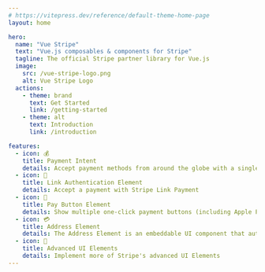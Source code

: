 ```yaml
---
# https://vitepress.dev/reference/default-theme-home-page
layout: home

hero:
  name: "Vue Stripe"
  text: "Vue.js composables & components for Stripe"
  tagline: The official Stripe partner library for Vue.js
  image:
    src: /vue-stripe-logo.png
    alt: Vue Stripe Logo
  actions:
    - theme: brand
      text: Get Started
      link: /getting-started
    - theme: alt
      text: Introduction
      link: /introduction

features:
  - icon: 💰
    title: Payment Intent
    details: Accept payment methods from around the globe with a single secure, embeddable UI component
  - icon: 🔗
    title: Link Authentication Element
    details: Accept a payment with Stripe Link Payment
  - icon: 💸
    title: Pay Button Element
    details: Show multiple one-click payment buttons (including Apple Pay and Google Pay) to your customers at the same time
  - icon: 💳
    title: Address Element
    details: The Address Element is an embeddable UI component that autofills your customers’ billing and shipping addresses quickly and accurately
  - icon: 🧱
    title: Advanced UI Elements
    details: Implement more of Stripe's advanced UI Elements
---
```


<!-- <style>
:root {
  --vp-home-hero-name-color: transparent;
  --vp-home-hero-name-background: -webkit-linear-gradient(120deg, #bd34fe 30%, #41d1ff);

  --vp-home-hero-image-background-image: linear-gradient(-45deg, #bd34fe 50%, #47caff 50%);
  --vp-home-hero-image-filter: blur(44px);
}

@media (min-width: 640px) {
  :root {
    --vp-home-hero-image-filter: blur(56px);
  }
}

@media (min-width: 960px) {
  :root {
    --vp-home-hero-image-filter: blur(68px);
  }
}
</style> -->